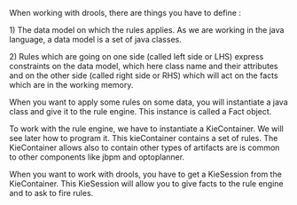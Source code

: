 When working with drools, there are things you have to define :

1\) The data model on which the rules applies. As we are working in the java language, a data model is a set of java classes.

2\) Rules which are going on one side \(called left side or LHS\) express constraints on the data model, which here class name and their attributes and on the other side \(called right side or RHS\) which will act on the facts which are in the working memory.

When you want to apply some rules on some data, you will instantiate a java class and give it to the rule engine. This instance is called a Fact object.

To work with the rule engine, we have to instantiate a KieContainer. We will see later how to program it. This kieContainer contains a set of rules. The KieContainer allows also to contain other types of artifacts are is common to other components like jbpm and optoplanner.

When you want to work with drools, you have to get a KieSession from the KieContainer. This KieSession will allow you to give facts to the rule engine and to ask to fire rules.

